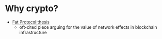Why crypto?
============

* [Fat Protocol thesis](https://www.usv.com/writing/2016/08/fat-protocols/)
  * oft-cited piece arguing for the value of network effects in blockchain infrastructure